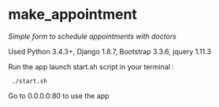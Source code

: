 # make_appointment

*Simple form to schedule appointments with doctors*

Used Python 3.4.3+, Django 1.8.7, Bootstrap 3.3.6, jquery 1.11.3

Run the app launch start.sh script in your terminal :
    
     ./start.sh
    
Go to 0.0.0.0:80 to use the app

